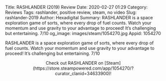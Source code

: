 Title: RASHLANDER (2019) Review
Date: 2020-02-27 01:29
Category: Reviews
Tags: rashlander, positive review, steam, no video
Slug: rashlander-2019
Author: Hexadigital
Summary: RASHLANDER is a space exploration game of sorts, where every drop of fuel counts. Watch your momentum and use gravity to your advantage to proceed! It’s challenging but entertaining. 7/10
og_image: images/steam/1054270.jpg
Appid: 1054270

RASHLANDER is a space exploration game of sorts, where every drop of fuel counts. Watch your momentum and use gravity to your advantage to proceed! It’s challenging but entertaining. 7/10

<center>Check out RASHLANDER on [Steam](https://store.steampowered.com/app/1054270/?curator_clanid=34633900)!</center>